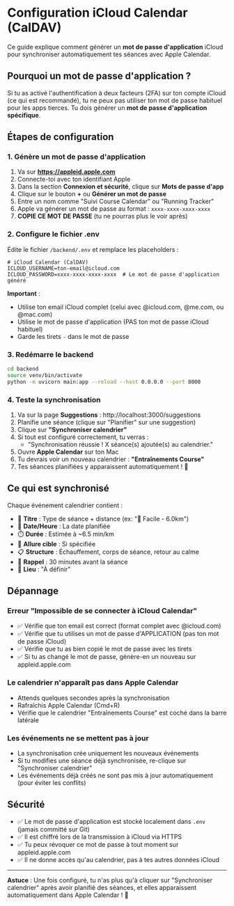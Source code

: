 # Configuration iCloud Calendar (CalDAV)

Ce guide explique comment générer un **mot de passe d'application** iCloud pour synchroniser automatiquement tes séances avec Apple Calendar.

## Pourquoi un mot de passe d'application ?

Si tu as activé l'authentification à deux facteurs (2FA) sur ton compte iCloud (ce qui est recommandé), tu ne peux pas utiliser ton mot de passe habituel pour les apps tierces. Tu dois générer un **mot de passe d'application spécifique**.

## Étapes de configuration

### 1. Génère un mot de passe d'application

1. Va sur **https://appleid.apple.com**
2. Connecte-toi avec ton identifiant Apple
3. Dans la section **Connexion et sécurité**, clique sur **Mots de passe d'app**
4. Clique sur le bouton **+** ou **Générer un mot de passe**
5. Entre un nom comme "Suivi Course Calendar" ou "Running Tracker"
6. Apple va générer un mot de passe au format : `xxxx-xxxx-xxxx-xxxx`
7. **COPIE CE MOT DE PASSE** (tu ne pourras plus le voir après)

### 2. Configure le fichier .env

Édite le fichier `/backend/.env` et remplace les placeholders :

```env
# iCloud Calendar (CalDAV)
ICLOUD_USERNAME=ton-email@icloud.com
ICLOUD_PASSWORD=xxxx-xxxx-xxxx-xxxx  # Le mot de passe d'application généré
```

**Important** :
- Utilise ton email iCloud complet (celui avec @icloud.com, @me.com, ou @mac.com)
- Utilise le mot de passe d'application (PAS ton mot de passe iCloud habituel)
- Garde les tirets `-` dans le mot de passe

### 3. Redémarre le backend

```bash
cd backend
source venv/bin/activate
python -m uvicorn main:app --reload --host 0.0.0.0 --port 8000
```

### 4. Teste la synchronisation

1. Va sur la page **Suggestions** : http://localhost:3000/suggestions
2. Planifie une séance (clique sur "Planifier" sur une suggestion)
3. Clique sur **"Synchroniser calendrier"**
4. Si tout est configuré correctement, tu verras :
   - "Synchronisation réussie ! X séance(s) ajoutée(s) au calendrier."
5. Ouvre **Apple Calendar** sur ton Mac
6. Tu devrais voir un nouveau calendrier : **"Entraînements Course"**
7. Tes séances planifiées y apparaissent automatiquement ! 🎉

## Ce qui est synchronisé

Chaque événement calendrier contient :
- 🏃 **Titre** : Type de séance + distance (ex: "🏃 Facile - 6.0km")
- 📅 **Date/Heure** : La date planifiée
- ⏱️ **Durée** : Estimée à ~6.5 min/km
- 🎯 **Allure cible** : Si spécifiée
- 📋 **Structure** : Échauffement, corps de séance, retour au calme
- 🔔 **Rappel** : 30 minutes avant la séance
- 📍 **Lieu** : "À définir"

## Dépannage

### Erreur "Impossible de se connecter à iCloud Calendar"

- ✅ Vérifie que ton email est correct (format complet avec @icloud.com)
- ✅ Vérifie que tu utilises un mot de passe d'APPLICATION (pas ton mot de passe iCloud)
- ✅ Vérifie que tu as bien copié le mot de passe avec les tirets
- ✅ Si tu as changé le mot de passe, génère-en un nouveau sur appleid.apple.com

### Le calendrier n'apparaît pas dans Apple Calendar

- Attends quelques secondes après la synchronisation
- Rafraîchis Apple Calendar (Cmd+R)
- Vérifie que le calendrier "Entraînements Course" est coché dans la barre latérale

### Les événements ne se mettent pas à jour

- La synchronisation crée uniquement les nouveaux événements
- Si tu modifies une séance déjà synchronisée, re-clique sur "Synchroniser calendrier"
- Les événements déjà créés ne sont pas mis à jour automatiquement (pour éviter les conflits)

## Sécurité

- ✅ Le mot de passe d'application est stocké localement dans `.env` (jamais committé sur Git)
- ✅ Il est chiffré lors de la transmission à iCloud via HTTPS
- ✅ Tu peux révoquer ce mot de passe à tout moment sur appleid.apple.com
- ✅ Il ne donne accès qu'au calendrier, pas à tes autres données iCloud

---

**Astuce** : Une fois configuré, tu n'as plus qu'à cliquer sur "Synchroniser calendrier" après avoir planifié des séances, et elles apparaissent automatiquement dans Apple Calendar ! 🚀
